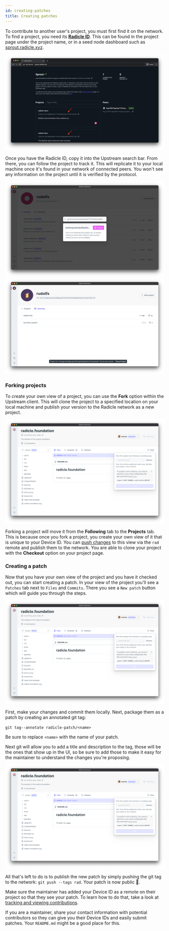 ```yaml
---
id: creating-patches
title: Creating patches
---
```


To contribute to another user's project, you must first find it on the network.
To find a project, you need its [**Radicle ID**][ri]. This can be found in the
project page under the project name, or in a seed node dashboard such as
[sprout.radicle.xyz](http://sprout.radicle.xyz).

![Identity][id]

Once you have the Radicle ID, copy it into the Upstream search bar. From there,
you can follow the project to track it. This will replicate it to your local
machine once it's found in your network of connected peers. You won't see any
information on the project until it is verified by the protocol.

![Search bar][sb] ![Found Project][fp]

### Forking projects

To create your own view of a project, you can use the **Fork** option within the
Upstream client. This will clone the project to a specified location on your
local machine and publish your version to the Radicle network as a new project.

<!-- TODO: Update screenshot to have patches -->

![Fork Project][fo]

Forking a project will move it from the **Following** tab to the **Projects**
tab. This is because once you fork a project, you create your own view of it
that is unique to your Device ID. You can [push changes][pc] to this view via
the `rad` remote and publish them to the network. You are able to clone your
project with the **Checkout** option on your project page.

### Creating a patch

Now that you have your own view of the project and you have it checked out, you
can start creating a patch. In your view of the project you'll see a `Patches`
tab next to `Files` and `Commits`. There you see a `New patch` button which will
guide you through the steps.

<!-- TODO: Replace with new screenshot -->

![New Patch][np]

First, make your changes and commit them locally. Next, package them as a patch
by creating an annotated git tag:

`git tag--annotate radicle-patch/<name>`

Be sure to replace `<name>` with the name of your patch.

Next git will allow you to add a title and description to the tag, those will be
the ones that show up in the UI, so be sure to add those to make it easy for the
maintainer to understand the changes you're proposing.

<!-- TODO: Replace with screenshot showing the tag message thing -->

![Tag Message][tm]

All that's left to do is to publish the new patch by simply pushing the git tag
to the network: `git push --tags rad`. Your patch is now public 🎉.

Make sure the maintainer has added your Device ID as a remote on their project
so that they see your patch. To learn how to do that, take a look at [tracking
and viewing contributions][tv].

If you are a maintainer, share your contact information with potential
contributors so they can give you their Device IDs and easily submit patches.
Your `README.md` might be a good place for this.

[pc]: pushing-changes.md
[tv]: tracking-and-viewing.md
[ri]: understanding-radicle/glossary.md/#radicle-id

[id]: /img/radicle-id-seed-node.png
[sb]: /img/search-bar.png
[fp]: /img/project-found.png
[fo]: /img/fork-project.png

<!-- TODO: REPLACE LINKS TO PROPER IMAGES -->

[np]: /img/fork-project.png
[tm]: /img/fork-project.png
